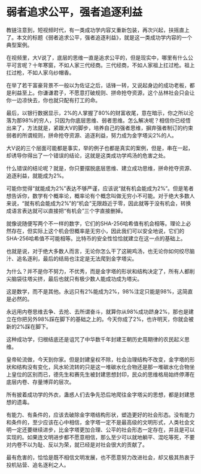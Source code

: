 # 弱者追求公平，强者追逐利益


教链注意到，短视频时代，有一类成功学内容又重新包装，再次兴起，扶摇直上了。本文的标题《弱者追求公平，强者追逐利益》，就是这一类成功学内容的一个典型案例。

在视频里，大V说了，底层的思维一直是追求公平的，但是现实中，哪里有什么公平可言呢？十年寒窗，不如人家三代经商。三代经商，不如人家祖上扛过枪。祖上扛过枪，不如人家乌纱帽香。

在举了若干富豪背景不一般以为佐证之后，话锋一转，又说起身边的成功老板，都是利益至上。你谦谦君子，不愿意打破规则、拼命抢夺资源，这个丛林社会只会让你一边凉快去，你也就只配有打工的命。

最后，以银行数据显示，2%的人掌握了80%的财富收尾，意在暗示，你之所以沦落为那98%的穷人，只因为你底层思维、弱者思维。怎么解决呢？相信你已经悟出来了，方法就是，紧跟大V的脚步，培养自己的强者思维，摒弃强者制订的约束弱者的所谓规则，拼命抢夺资源、追逐利益，努力成为金字塔尖2%的人。

大V说的三个层面可能都是事实，举的例子也都是真实的案例，但是，串在一起，却诱导你得出了一个错误的结论，这就是这类成功学鸡汤的危害之处。

什么错误的结论呢？就是，你只要摆脱底层思维、建立成功思维，拼命抢夺资源、追逐利益，就能成为2%。

可能你觉得“就能成为2%”表达不够严谨，应该说“就有机会能成为2%”。但是笔者想告诉你，数学有个概率论，概率论有个概念叫做无穷小不可能。对于绝大多数人来说，“就有机会能成为2%”的“机会”无限趋近于零，因此就等于没有机会，转换成语言表达就可以直接把“有机会”三个字直接删掉。

就像说随便写两个不一样的数字，它们的SHA-256哈希值有机会相等。理论上必然存在，但实际上这个机会但概率是无穷小，因此我们可以安全地说，它们的SHA-256哈希值不可能相等。比特币的安全性恰恰就建立在这一点的基础上。

也就是说，对于绝大多数人而言，无论你怎么干了这碗鸡汤，也无论你如何绞尽脑汁、追名逐利，最后的结局也注定是无法爬到金字塔尖。

为什么？并不是你不努力，不优秀，而是金字塔的形状和结构决定了，所有人都削尖脑袋往塔尖挤，最后也就只有极少数人能成功成为塔尖。

这是数学，而不是其他。永远只有2%能成为2%，98%注定只能是98%，这简直是必然的。

永远用内卷思维去争、去抢、去所谓奋斗，就算你从98%成功跻身2%，那也是建立在你把另外98%踩在脚下的基础之上的。今天你成了2%，也许明天，你就会被新的2%踩在脚下。

这种成功学，归根结底还是诅咒了中华数千年封建王朝历史周期律的农民起义思维。

皇帝轮流做，今天到你家。但是封建皇权不除，社会治理结构不改变，金字塔的形状和结构没有变化，风水轮流转的只是这一堆碳水化合物还是那一堆碳水化合物坐上皇位的区别而已，德先生和赛先生被封建思想封印，民众的思维格局始终停滞在底层内卷、存量博弈的层次。

所有披着成功学的外衣，蛊惑人们去争先恐后地爬往金字塔尖的思想，都是封建思想的遗毒。

有能力、有条件的，应该去破除金字塔结构形状，塑造更好的社会形态。没有能力和条件的，至少应该在心中相信，金字塔一定不是最高级的文明形式，人类社会文明一定还要继续进步，比金字塔更加合理、公平的社会形态一定存在，并且是可以实现的。如果连文明进步都不愿意相信，那么至少可以就地躺平、混吃等死，不要对内卷不以为耻、反以为荣，就已经是对社会很大的贡献了。

最有危害的，恰恰是既不相信文明发展，也不愿意努力改进社会，却又极其热衷于投机钻营、追名逐利之人。


